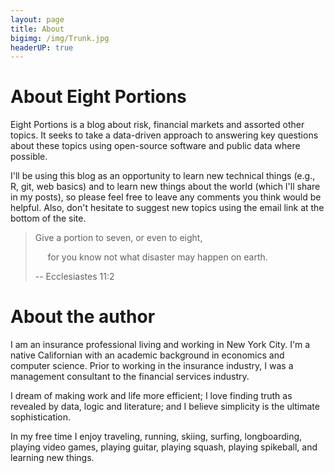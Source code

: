```yaml
---
layout: page
title: About
bigimg: /img/Trunk.jpg
headerUP: true
---
```

# About Eight Portions
Eight Portions is a blog about risk, financial markets and assorted other topics. It seeks to take a data-driven approach to answering key questions about these topics using open-source software and public data where possible.

I'll be using this blog as an opportunity to learn new technical things (e.g., R, git, web basics) and to learn new things about the world (which I'll share in my posts), so please feel free to leave any comments you think would be helpful. Also, don't hesitate to suggest new topics using the email link at the bottom of the site.

> Give a portion to seven, or even to eight,
>
> &nbsp;&nbsp;&nbsp;&nbsp;&nbsp;for you know not what disaster may happen on earth.
>
> -- Ecclesiastes 11:2

# About the author
I am an insurance professional living and working in New York City. I'm a native Californian with an academic background in economics and computer science. Prior to working in the insurance industry, I was a management consultant to the financial services industry.

I dream of making work and life more efficient; I love finding truth as revealed by data, logic and literature; and I believe simplicity is the ultimate sophistication.

In my free time I enjoy traveling, running, skiing, surfing, longboarding, playing video games, playing guitar, playing squash, playing spikeball, and learning new things.
